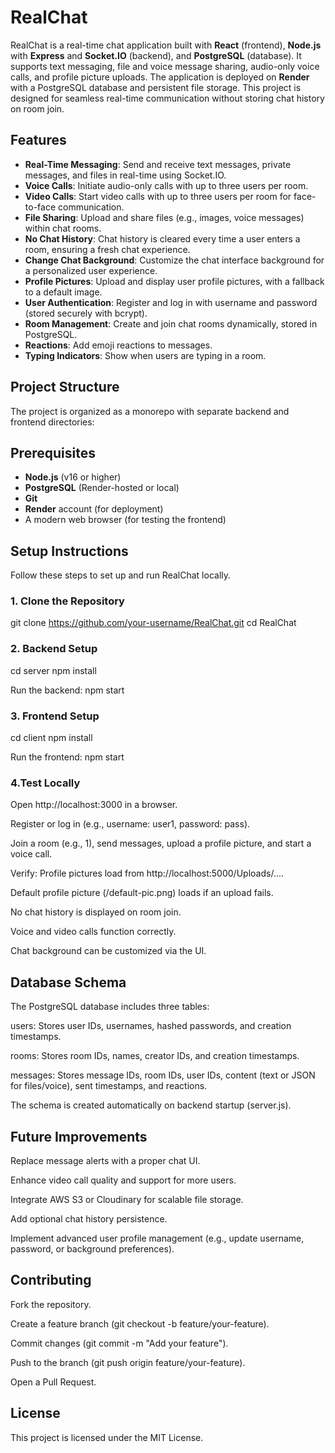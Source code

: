 # RealChat

RealChat is a real-time chat application built with **React** (frontend), **Node.js** with **Express** and **Socket.IO** (backend), and **PostgreSQL** (database). It supports text messaging, file and voice message sharing, audio-only voice calls, and profile picture uploads. The application is deployed on **Render** with a PostgreSQL database and persistent file storage. This project is designed for seamless real-time communication without storing chat history on room join.

## Features
- **Real-Time Messaging**: Send and receive text messages, private messages, and files in real-time using Socket.IO.
- **Voice Calls**: Initiate audio-only calls with up to three users per room.
- **Video Calls**: Start video calls with up to three users per room for face-to-face communication.
- **File Sharing**: Upload and share files (e.g., images, voice messages) within chat rooms.
- **No Chat History**: Chat history is cleared every time a user enters a room, ensuring a fresh chat experience.
- **Change Chat Background**: Customize the chat interface background for a personalized user experience.
- **Profile Pictures**: Upload and display user profile pictures, with a fallback to a default image.
- **User Authentication**: Register and log in with username and password (stored securely with bcrypt).
- **Room Management**: Create and join chat rooms dynamically, stored in PostgreSQL.
- **Reactions**: Add emoji reactions to messages.
- **Typing Indicators**: Show when users are typing in a room.

## Project Structure
The project is organized as a monorepo with separate backend and frontend directories:

## Prerequisites
- **Node.js** (v16 or higher)
- **PostgreSQL** (Render-hosted or local)
- **Git**
- **Render** account (for deployment)
- A modern web browser (for testing the frontend)

## Setup Instructions
Follow these steps to set up and run RealChat locally.

### 1. Clone the Repository
git clone https://github.com/your-username/RealChat.git
cd RealChat

### 2. Backend Setup
cd server
npm install 

Run the backend:
npm start

### 3. Frontend Setup
cd client
npm install

Run the frontend:
npm start

### 4.Test Locally

Open http://localhost:3000 in a browser.

Register or log in (e.g., username: user1, password: pass).

Join a room (e.g., 1), send messages, upload a profile picture, and start a voice call.

Verify:
Profile pictures load from http://localhost:5000/Uploads/....

Default profile picture (/default-pic.png) loads if an upload fails.

No chat history is displayed on room join.

Voice and video calls function correctly.

Chat background can be customized via the UI.

## Database Schema
The PostgreSQL database includes three tables:

users: Stores user IDs, usernames, hashed passwords, and creation timestamps.

rooms: Stores room IDs, names, creator IDs, and creation timestamps.

messages: Stores message IDs, room IDs, user IDs, content (text or JSON for files/voice), sent timestamps, and reactions.

The schema is created automatically on backend startup (server.js).

##  Future Improvements

Replace message alerts with a proper chat UI.

Enhance video call quality and support for more users.

Integrate AWS S3 or Cloudinary for scalable file storage.

Add optional chat history persistence.

Implement advanced user profile management (e.g., update username, password, or background preferences).

## Contributing

Fork the repository.

Create a feature branch (git checkout -b feature/your-feature).

Commit changes (git commit -m "Add your feature").

Push to the branch (git push origin feature/your-feature).

Open a Pull Request.

## License

This project is licensed under the MIT License.




